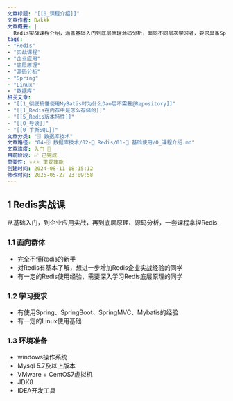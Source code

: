 ```yaml
---
文章标题: "[[0_课程介绍]]" 
文章作者: Dakkk
文章概要: |
  Redis实战课程介绍，涵盖基础入门到底层原理源码分析，面向不同层次学习者，要求具备Spring系列框架和Linux基础知识。
tags:
- "Redis"
- "实战课程"
- "企业应用"
- "底层原理"
- "源码分析"
- "Spring"
- "Linux"
- "数据库"
相关文章:
- "[[1_彻底搞懂使用MyBatis时为什么Dao层不需要@Repository]]"
- "[[1_Redis在内存中是怎么存储的]]"
- "[[5_Redis版本特性]]"
- "[[0_导读]]"
- "[[0_手撕SQL]]"
文章分类: "🗄️ 数据库技术"
文章路径: "04-🗄️ 数据库技术/02-🔴 Redis/01-📖 基础使用/0_课程介绍.md"
文章难度: 入门 🌱
目前阶段: ✅ 已完成
重要性: ⭐⭐⭐ 重要技能
创建时间: 2024-08-11 18:15:12
修改时间: 2025-05-27 23:09:58
---
```


## 1 Redis实战课

从基础入门，到企业应用实战，再到底层原理、源码分析，一套课程拿捏Redis.

### 1.1 面向群体

* 完全不懂Redis的新手
* 对Redis有基本了解，想进一步增加Redis企业实战经验的同学
* 有一定的Redis使用经验，需要深入学习Redis底层原理的同学

### 1.2 学习要求

- 有使用Spring、SpringBoot、SpringMVC、Mybatis的经验
- 有一定的Linux使用基础

### 1.3 环境准备

- windows操作系统
- Mysql 5.7及以上版本
- VMware + CentOS7虚拟机
- JDK8
- IDEA开发工具
